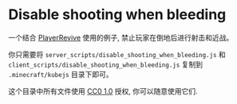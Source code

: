# Disable shooting when bleeding

一个结合 [PlayerRevive](https://modrinth.com/mod/playerrevive) 使用的例子, 禁止玩家在倒地后进行射击和近战。

你只需要将 `server_scripts/disable_shooting_when_bleeding.js` 和 `client_scripts/disable_shooting_when_bleeding.js` 复制到
`.minecraft/kubejs` 目录下即可。

这个目录中所有文件使用 [CC0 1.0](https://creativecommons.org/publicdomain/zero/1.0/) 授权, 你可以随意使用它们.
